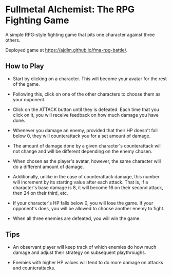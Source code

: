# Fullmetal Alchemist: The RPG Fighting Game

A simple RPG-style fighting game that pits one character against three others.

Deployed game at https://ajdlm.github.io/fma-rpg-battle/.

## How to Play

* Start by clicking on a character. This will become your avatar for the rest of the game.

* Following this, click on one of the other characters to choose them as your opponent.

* Click on the ATTACK button until they is defeated. Each time that you click on it, you will receive feedback on how much damage you have done.

* Whenever you damage an enemy, provided that their HP doesn't fall below 0, they will counterattack you for a set amount of damage.

* The amount of damage done by a given character's counterattack will not change and will be different depending on the enemy chosen.

* When chosen as the player's avatar, however, the same character will do a different amount of damage.

* Additionally, unlike in the case of counterattack damage, this number will increment by its starting value after each attack. That is, if a character's base damage is 8, it will become 16 on their second attack, then 24 on their third, etc.

* If your character's HP falls below 0, you will lose the game. If your opponent's does, you will be allowed to choose another enemy to fight.

* When all three enemies are defeated, you will win the game.

## Tips

* An observant player will keep track of which enemies do how much damage and adjust their strategy on subsequent playthroughs.

* Enemies with higher HP values will tend to do more damage on attacks and counterattacks.
